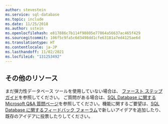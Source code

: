 ```yaml
---
author: stevestein
ms.service: sql-database
ms.topic: include
ms.date: 11/25/2018
ms.author: sstein
ms.openlocfilehash: e817886c7b114f98805e77864a56637ac465f429
ms.sourcegitcommit: 106f5c9fa5c6d3498dd1cfe63181a7ed4125ae6d
ms.translationtype: HT
ms.contentlocale: ja-JP
ms.lasthandoff: 11/02/2021
ms.locfileid: "131253492"
---
```

## <a name="additional-resources"></a>その他のリソース
まだ弾力性データベース ツールを使用していない場合は、 [ファースト ステップ ガイド](../articles/azure-sql/database/elastic-scale-get-started.md)を参照してください。  ご質問がある場合は、[SQL Database に関する Microsoft Q&A 質問ページ](/answers/topics/azure-sql-database.html)を参照してください。機能に関するご要望は、[SQL Database に関するフィードバック フォーラム](https://feedback.azure.com/d365community/forum/04fe6ee0-3b25-ec11-b6e6-000d3a4f0da0)で新しいアイデアを追加したり、既存のアイデアに投票したりしてください。
